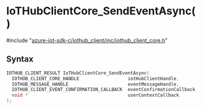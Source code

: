 # IoTHubClientCore_SendEventAsync()

\#include "[azure-iot-sdk-c/iothub_client/inc/iothub_client_core.h](../iot-c-ref-iothub-client-core-h.md)"  

## Syntax

```C
IOTHUB_CLIENT_RESULT IoTHubClientCore_SendEventAsync(
  IOTHUB_CLIENT_CORE_HANDLE                  iotHubClientHandle,
  IOTHUB_MESSAGE_HANDLE                      eventMessageHandle,
  IOTHUB_CLIENT_EVENT_CONFIRMATION_CALLBACK  eventConfirmationCallback,
  void *                                     userContextCallback
);
```

